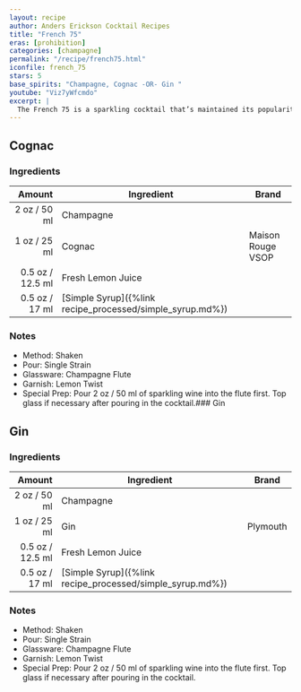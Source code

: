 ```yaml
---
layout: recipe
author: Anders Erickson Cocktail Recipes
title: "French 75"
eras: [prohibition]
categories: [champagne]
permalink: "/recipe/french75.html"
iconfile: french_75
stars: 5
base_spirits: "Champagne, Cognac -OR- Gin "
youtube: "Viz7yWfcmdo"
excerpt: |
  The French 75 is a sparkling cocktail that’s maintained its popularity for nearly a century. An effervescent twist on the Gin Sour, its simple to make and perfect to drink anytime.
---
```


<div class="subrecipe" markdown="1">

## Cognac

### Ingredients

| Amount | Ingredient                                      | Brand             |
| -----: | ----------------------------------------------- | ----------------- |
|   2 oz / 50 ml | Champagne                                       |
|   1 oz / 25 ml | Cognac                                          | Maison Rouge VSOP |
| 0.5 oz / 12.5 ml | Fresh Lemon Juice                               |
| 0.5 oz / 17 ml | [Simple Syrup]({%link recipe_processed/simple_syrup.md%}) |

### Notes

- Method: Shaken
- Pour: Single Strain
- Glassware: Champagne Flute
- Garnish: Lemon Twist
- Special Prep: Pour 2 oz / 50 ml of sparkling wine into the flute first. Top glass if necessary after pouring in the cocktail.### Gin

</div>
<div class="subrecipe" markdown="1">

## Gin

### Ingredients

| Amount | Ingredient                                      | Brand    |
| -----: | ----------------------------------------------- | -------- |
|   2 oz / 50 ml | Champagne                                       |
|   1 oz / 25 ml | Gin                                             | Plymouth |
| 0.5 oz / 12.5 ml | Fresh Lemon Juice                               |
| 0.5 oz / 17 ml | [Simple Syrup]({%link recipe_processed/simple_syrup.md%}) |

### Notes

- Method: Shaken
- Pour: Single Strain
- Glassware: Champagne Flute
- Garnish: Lemon Twist
- Special Prep: Pour 2 oz / 50 ml of sparkling wine into the flute first. Top glass if necessary after pouring in the cocktail.

</div>
